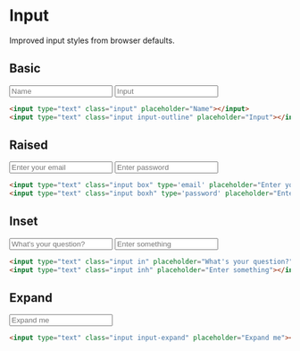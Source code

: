 # Input
Improved input styles from browser defaults.

## Basic
<input type="text" class="input" placeholder="Name"></input>
<input type="text" class="input input-outline" placeholder="Input"></input>

```html
<input type="text" class="input" placeholder="Name"></input>
<input type="text" class="input input-outline" placeholder="Input"></input>
```

## Raised
<input type="text" class="input box" type='email' placeholder="Enter your email"></input>
<input type="text" class="input boxh" type='password' placeholder="Enter password"></input>

```html
<input type="text" class="input box" type='email' placeholder="Enter your email"></input>
<input type="text" class="input boxh" type='password' placeholder="Enter password"></input>
```

## Inset
<input type="text" class="input in" placeholder="What's your question?"></input>
<input type="text" class="input inh" placeholder="Enter something"></input>

```html
<input type="text" class="input in" placeholder="What's your question?"></input>
<input type="text" class="input inh" placeholder="Enter something"></input>
```

## Expand
<input type="text" class="input input-expand" placeholder="Expand me"></input>

```html
<input type="text" class="input input-expand" placeholder="Expand me"></input>
```